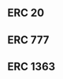 <!--
 * @Author: Joe_Chan 
 * @Date: 2024-07-09 12:13:31
 * @Description: 
-->

## ERC 20

## ERC 777 

## ERC 1363

